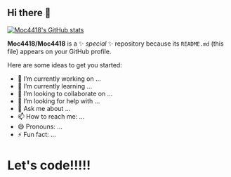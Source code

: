 ## Hi there 👋

[![Moc4418's GitHub stats](https://github-readme-stats.vercel.app/api?username=Moc4418&show_icons=true&theme=tokyonight)](https://github.com/Moc4418/github-readme-stats)

**Moc4418/Moc4418** is a ✨ _special_ ✨ repository because its `README.md` (this file) appears on your GitHub profile.

Here are some ideas to get you started:

- 🔭 I’m currently working on ...
- 🌱 I’m currently learning ...
- 👯 I’m looking to collaborate on ...
- 🤔 I’m looking for help with ...
- 💬 Ask me about ...
- 📫 How to reach me: ...
- 😄 Pronouns: ...
- ⚡ Fun fact: ...

# Let's code!!!!!

